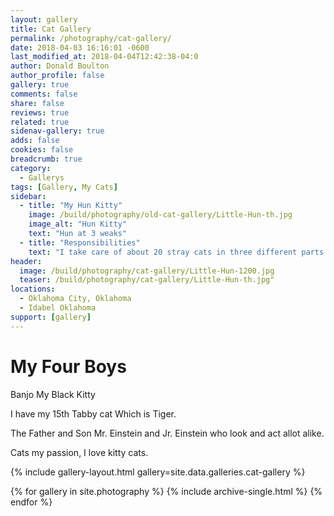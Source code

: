 ```yaml
---
layout: gallery
title: Cat Gallery
permalink: /photography/cat-gallery/
date: 2018-04-03 16:16:01 -0600
last_modified_at: 2018-04-04T12:42:38-04:0
author: Donald Boulton
author_profile: false
gallery: true
comments: false
share: false
reviews: true
related: true
sidenav-gallery: true
adds: false
cookies: false
breadcrumb: true
category:
  - Gallerys
tags: [Gallery, My Cats]
sidebar:
  - title: "My Hun Kitty"
    image: /build/photography/old-cat-gallery/Little-Hun-th.jpg
    image_alt: "Hun Kitty"
    text: "Hun at 3 weaks"
  - title: "Responsibilities"
    text: "I take care of about 20 stray cats in three different parts of OKC."  
header:
  image: /build/photography/cat-gallery/Little-Hun-1200.jpg
  teaser: /build/photography/cat-gallery/Little-Hun-th.jpg"
locations:
  - Oklahoma City, Oklahoma
  - Idabel Oklahoma
support: [gallery]
---
```


# My Four Boys

Banjo My Black Kitty

I have my 15th Tabby cat Which is Tiger.

The Father and Son Mr. Einstein and Jr. Einstein who look and act allot alike.

Cats my passion, I love kitty cats.

{% include gallery-layout.html gallery=site.data.galleries.cat-gallery %}

{% for gallery in site.photography %}
  {% include archive-single.html %}
{% endfor %}
